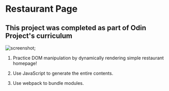 # Restaurant Page

## This project was completed as part of Odin Project's curriculum

![screenshot]("restaurant.jpeg");

1. Practice DOM manipulation by dynamically rendering simple restaurant homepage!

2. Use JavaScript to generate the entire contents.

3. Use webpack to bundle modules.
